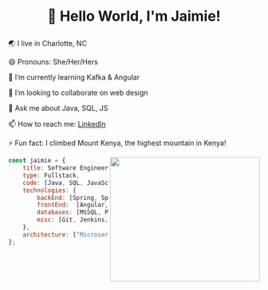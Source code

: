 # <p align="center"> 👋 Hello World, I'm Jaimie!

🌏 I live in Charlotte, NC

😄 Pronouns: She/Her/Hers  

🌱 I’m currently learning Kafka & Angular

👯 I’m looking to collaborate on web design

💬 Ask me about Java, SQL, JS  

📫 How to reach me: [LinkedIn](https://www.linkedin.com/in/jaimie-sanita/)

⚡ Fun fact: I climbed Mount Kenya, the highest mountain in Kenya!

<img src="https://user-images.githubusercontent.com/77938209/147964965-55676b9b-4f4a-4900-9202-44bc8d3abbb5.jpg"  align="right" width="300" height="250">

```javascript
const jaimie = {
    title: Software Engineer,
    type: Fullstack,
    code: [Java, SQL, JavaScript, TypeScript, HTML, CSS], 
    technologies: {
        backEnd: [Spring, Spring Boot, JPA (Hibernate), Tomcat, JDBC, REST],
        frontEnd:  [Angular, Vue.js],
        databases: [MSSQL, PostgreSQL],
        misc: [Git, Jenkins, Jira, Postman, Kadeck, Visual Studio Code]
    },
    architecture: ["Microservices", "Event-Driven", "Design System Pattern"],
};
```

